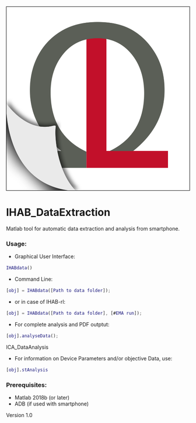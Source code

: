 ![olMEGA Logo](https://github.com/ol-MEGA/olMEGA_DataExtraction/blob/master/functions_reporting/latex/images/Logo.png)

# IHAB_DataExtraction #

Matlab tool for automatic data extraction and analysis from smartphone.

### Usage: ###  

* Graphical User Interface:

```matlab
IHABdata()
```

* Command Line:

```matlab
[obj] = IHABdata([Path to data folder]);
```

* or in case of IHAB-rl:

```matlab
[obj] = IHABdata([Path to data folder], [#EMA run]);
```

* For complete analysis and PDF outptut:

```matlab
[obj].analyseData();
```

ICA_DataAnalysis

* For information on Device Parameters and/or objective Data, use:

```matlab
[obj].stAnalysis
```

### Prerequisites: ###
* Matlab 2018b (or later)
* ADB (if used with smartphone)

Version 1.0
